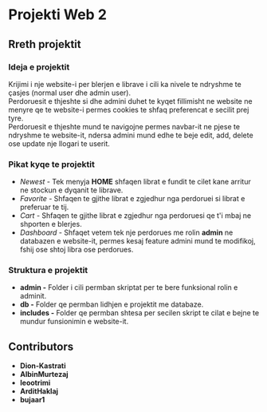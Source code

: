 # Projekti Web 2

## Rreth projektit

### Ideja e projektit
Krijimi i nje website-i per blerjen e librave i cili ka nivele te ndryshme te çasjes (normal user dhe admin user). <br>
Perdoruesit e thjeshte si dhe admini duhet te kyqet fillimisht ne website ne menyre qe te website-i permes cookies te shfaq preferencat e secilit prej tyre. <br>
Perdoruesit e thjeshte mund te navigojne permes navbar-it ne pjese te ndryshme te website-it, ndersa admini mund edhe te beje edit, add, delete ose update nje llogari te userit. <br>

### Pikat kyqe te projektit
- *Newest -* Tek menyja **HOME** shfaqen librat e fundit te cilet kane arritur ne stockun e dyqanit te librave.
- *Favorite -* Shfaqen te gjithe librat e zgjedhur nga perdoruei si librat e preferuar te tij.
- *Cart -* Shfaqen te gjithe librat e zgjedhur nga perdoruesi qe t'i mbaj ne shporten e blerjes.
- *Dashboard -* Shfaqet vetem tek nje perdorues me rolin **admin** ne databazen e website-it, permes kesaj feature admini mund te modifikoj, fshij ose shtoj libra ose perdorues.

### Struktura e projektit
- **admin -** Folder i cili permban skriptat per te bere funksional rolin e adminit.
- **db -** Folder qe permban lidhjen e projektit me databaze.
- **includes -** Folder qe permban shtesa per secilen skript te cilat e bejne te mundur funsionimin e website-it.

## Contributors
- **Dion-Kastrati**
- **AlbinMurtezaj**
- **leootrimi**
- **ArditHaklaj**
- **bujaar1**

